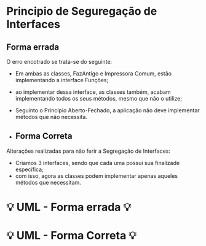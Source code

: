 # Principio de Seguregação de Interfaces

## Forma errada
O erro encotrado se trata-se do seguinte:
- Em ambas as classes, FazAntigo e Impressora Comum, estão implementando a interface Funções;
- ao implementar dessa interface, as classes também, acabam implementando todos os seus métodos, mesmo que não o utilize;
- Seguinto o Princípio Aberto-Fechado, a aplicação não deve implementar métodos que não necessita.

- ## Forma Correta
Alterações realizadas para não ferir a Segregação de Interfaces:
- Criamos 3 interfaces, sendo que cada uma possui sua finalizade específica;
- com isso, agora as classes podem implementar apenas aqueles métodos que necessitam.

#  :bulb: UML - Forma errada :bulb:

#  :bulb: UML - Forma Correta :bulb:
